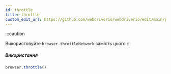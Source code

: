 ```yaml
---
id: throttle
title: throttle
custom_edit_url: https://github.com/webdriverio/webdriverio/edit/main/packages/webdriverio/src/commands/browser/throttle.ts
---
```


:::caution

Використовуйте `browser.throttleNetwork` замість цього
:::

##### Використання

```js
browser.throttle()
```